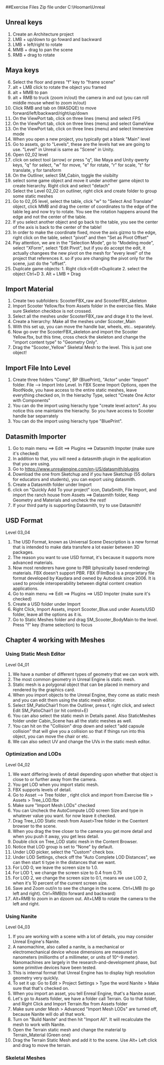 ##Exercise Files
Zip file under C:\Hooman\Unreal

## Unreal keys
1. Create an Architecture project
2. LMB + up/down to go foward and backward
3. LMB + left/right to rotate
4. MMB + drag to pan the scene
5. RMB + drag to rotate

## Maya keys

6. Select the floor and press "f" key to "frame scene"
7. alt + LMB click to rotate the object you framed
8. alt + MMB to pan
9. alt + RMB to truck (zoom in/out) the camera in and out (you can roll middle mouse wheel to zoom in/out)
10. Click RMB and tab on (WASDQE) to move forward/left/backward/right/up/down
11. On the ViewPort tab, click on three lines (menu) and select FPS
12. On the ViewPort tab, click on three lines (menu) and select GameView
13. On the ViewPort tab, click on three lines (menu) and select Immersive mode
14. When you open a new project, you typically get a blank "Main" level
15. Go to assets, go to "Levels", these are the levels hat we are going to use. "Level" in Unreal is same as "Scene" in Unity.
16. Open 02_02 level
17. click on select tool (arrow) or press "q", like Maya and Unity qwerty keys, "q" for select, "w" for move, "e" for rotate, "r" for scale, "t" for translate, y for tansform
18. On the Outliner, select SM_Cabin, toggle the visibilty
19. select some game object and move it under another game object to create hierarchy. Right click and select "detach"
20. Select the Level 02_02 on outliner, right click and create folder to group some static meshes
21. Go to 02_05 level, select the table, click "w" to "Select And Translate" object, click MMB and drag the center of coordinates to the edge of the table leg and now try to rotate. You see the rotation happens around the edge and not the center of the table.
22. If you select another object and go back to the table, you see the center of the axis is back to the center of the table!
23. In order to make the coordinate fixed, move the axis gizmo to the edge, right click on the table, select "pivot" and then "Set as Pivot Offset"
24. Pay attention, we are in the "Selection Mode", go to "Modeling mode", select "XForm", select "Edit Pivot", but if you do accept the edit, it actually changees the new pivot on the mesh for "every level" of the project that references it. so if you are changing the pivot only for the scene, just do the "offset".
25. Duplcate game objects: 1. Right click->Edit->Duplicate 2. select the object Ctrl+D 3. Alt + LMB + Drag

## Import Material

1. Create two subfolders: ScooterFBX_raw and ScooterFBX_skeleton
2. Import Scooter Yellow.fbx from Assets folder in the exercise files. Make sure Skeleton checkbox is not crossed.
3. Select all the meshes under ScooterFBX_raw and drage it to the level. 
4. Create a hierarchy: Make all the meshes under Scooter_Main
5. With this set up, you can move the handle bar, wheels, etc.. separately.
6. Now go over the ScooterFBX_skeleton and import the Scooter Yellow.fbx, but this time, cross check the skeleton and change the "import content type" to "Geometry Only".
7. Drag the "Scooter_Yellow" Skeletal Mesh to the level. This is just one object!

## Import File Into Level
1. Create three folders "Comp", BP (BluePrint), "Actor" under "Import" folder.
File --> Import Into Level. In FBX Scene Import Options, open the RootNode, you have access to the entire static meshes, leave everything checked on, In the hierachy Type, select "Create One Actor with Components"
2. You can do the import using hierachy type "create level actors". As you notice this one maintains the hierachy. So you have access to Scooter handle bar separrately
3. You can do the import using hierachy type "BluePrint".

## Datasmith Importer
1. Go to main menu ==> Edit ==> Plugins ==> Datasmith Impoter (make sure it's checked)
2. In addition to that, you will need a datasmith plugin in the application that you are using.
3. Go to https://www.unrealengine.com/en-US/datasmith/plugins
4. Download the one from Sketchup and if you have Sketchup (55 dollars for educators and students), you can export using datasmith.
5. Create a Datasmith folder under Import
6. click on "Quickly Add To your project" icon, DataSmith, File Import, and import the ranch house from Assets ==> Datasmith folder, Keep Geometry and Materials and uncheck the rest!
7. If your third party is supporting Datasmith, try to use Datasmith!

## USD Format
Level 03_04
1. The USD Format, known as Universal Scene Description is a new format that is intended to make data transfere a lot easier between 3D packages.
2. The reason you want to use USD format, it's because it supports more advanced materials. 
3. Now most renderers have gone to PBR (physically based rendering) materials. FBX doesn't support PBR. FBX (FilmBox) is a proprietary file format developed by Kaydara and owned by Autodesk since 2006. It is used to provide interoperability between digital content creation applications.
4. Go to main menu ==> Edit ==> Plugins ==> USD Impoter (make sure it's checked)
5. Create a USD folder under Import
6. Right Click, Import Assets, import Scooter_Blue.usd under Assets/USD folder, leave all the options as it is.
7. Go to Static Meshes folder and drag SM_Scooter_BodyMain to the level. Press "f" key (frame selection) to focus

## Chapter 4 working with Meshes

### Using Static Mesh Editor
Level 04_01
1. We have a number of different types of geometry that we can work with.
2. The most common geometry in Unreal Engine is static mesh.
3. Static mesh is a polygonal object that can be placed in memory and rendered by the graphics card.
4. When you import objects to the Unreal Engine, they come as static mesh and you can edit them using the static mesh editor.
5. Select SM_PatioChair1 from the Outliner, press f, right click, and select Edit SM_PatioChair1 (or hit control+E)
6. You can also select the static mesh in Details panel. Also StaticMeshes folder under Cabin_Scene has all the static meshes as well.
7. You can hit on the "Collision" drop down and select "add capsule collision" that will give you a collision so that if things run into this object, you can move the chair or etc.
8. We can also select UV and change the UVs in the static mesh editor.

### Optimization and LODs
Level 04_02
1. We want differing levels of detail depending upon whether that object is close to or further away from the camera.
2. You get LOD when you import static mesh.
3. FBX supports levels of detail.
4. Go to Asset --> Tree folder , right click and import from Exercise file > Assets > Tree_LOD.fbx
5. Make sure "Import Mesh LODs" checked
6. You can Uncheck the AutoCompute LOD screen Size and type in whatever value you want. for now leave it checked.
7. Drag Tree_LOD Static mesh from Asset>Tree folder in the Coentent browser to the scene.
8. When you drag the tree closer to the camera you get more detail and when you push it away, you get less detail.
9. Double click on Tree_LOD static mesh in the Content Browser.
10. Notice that LOD group is set to "None" by default.
11. Under LOD picker, select the "Custom" check box.
12. Under LOD Settings, check off the "Auto Complete LOD Distances", we can then start ti type in the distances that we want.
13. For LOD 0, we leave the screen size to 1.0.
14. For LOD 1, we change the screen size to 0.4 from 0.75
15. For LOD 2, we change the screen size to 0.1, means we use LOD 2, when it's 10 percent of the current screen size.
16. Save and Zoom out/in to see the change in the scene. Ctrl+LMB (to go left and right). Ctrl+RMB(to forward and backward)
17. Alt+RMB to zoom in an dzoom out. Alt+LMB to rotate the camera to the left and right.

### Using Nanite
Level 04_03
1. If you are working with a scene with a lot of details, you may consider Unreal Engine's Nanite.
2. A nanomachine, also called a nanite, is a mechanical or electromechanical device whose dimensions are measured in nanometers (millionths of a millimeter, or units of 10^-9 meter). Nanomachines are largely in the research-and-development phase, but some primitive devices have been tested.
3. This is internal format that Unreal Engine has to display high resolution geometry very quickly.
4. To set it up: Go to Edit > Project Settings > Type the word Nanite > Make sure that that's checked on.
5. When you import an asset, you tell Enreal Engine, that's a Nanite asset.
6. Let's go to Assets folder, we have a folder call Terrain. Go to that folder, and Right Click and Import Terrain.fbx from Assets folder
7. Make sure under Mesh > Advanced "Import Mesh LODs" are turned off, because Nanite will do all that work.
8. Turn on "Build Nanite" and then hit "Import All". It will recalculate the mesh to work with Nanite.
9. Open the Terrain static mesh and change the material tp Terrain_Material (Green one)
10. Drag the Terrain Static Mesh and add it to the scene. Use Alt+ Left click and drag to move the terrain.

### Skeletal Meshes
